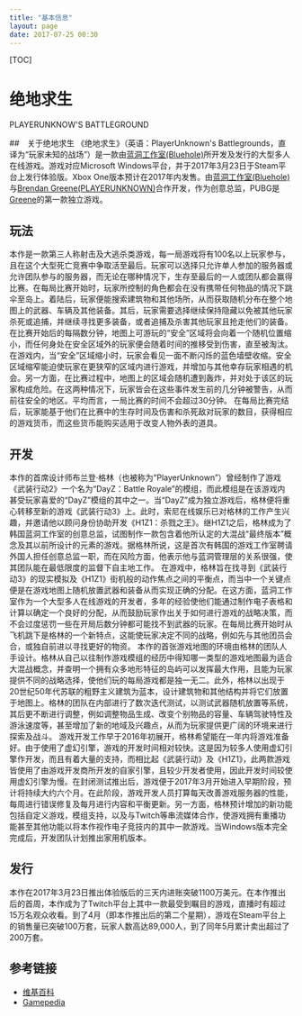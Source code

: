 ```yaml
---
title: "基本信息"
layout: page
date: 2017-07-25 00:30
---
```


[TOC]

# 绝地求生  
PLAYERUNKNOW'S BATTLEGROUND 

##　关于绝地求生
《绝地求生》（英语：PlayerUnknown's Battlegrounds，直译为“玩家未知的战场”）是一款由[蓝洞工作室(Bluehole)]()所开发及发行的大型多人在线游戏。游戏对应Microsoft Windows平台，并于2017年3月23日于Steam平台上发行体验版。Xbox One版本预计在2017年内发售。由[蓝洞工作室(Bluehole)]()与[Brendan Greene(PLAYERUNKNOWN)]()合作开发，作为创意总监，PUBG是[Greene]()的第一款独立游戏。

## 玩法
本作是一款第三人称射击及大逃杀类游戏，每一局游戏将有100名以上玩家参与，且在这个大型死亡竞赛中争取活至最后。玩家可以选择只允许单人参加的服务器或允许团队参与的服务器，而无论在哪种情况下，生存至最后的一人或团队都会赢得比赛。在每局比赛开始时，玩家所控制的角色都会在没有携带任何物品的情况下跳伞至岛上。着陆后，玩家便能搜索建筑物和其他场所，从而获取随机分布在整个地图上的武器、车辆及其他装备。其后，玩家需要选择继续保持隐藏以免被其他玩家杀死或追捕，并继续寻找更多装备，或者追捕及杀害其他玩家且抢走他们的装备。
在比赛开始后的每隔数分钟，地图上可游玩的“安全”区域将会向着一个随机位置缩小，而任何身处在安全区域外的玩家便会随着时间的推移受到伤害，直至被淘汰。在游戏内，当“安全”区域缩小时，玩家会看见一面不断闪烁的蓝色墙壁收缩。安全区域缩窄能迫使玩家在更狭窄的区域内进行游戏，并增加与其他幸存玩家相遇的机会。另一方面，在比赛过程中，地图上的区域会随机遭到轰炸，并对处于该区的玩家构成危险。在这两种情况下，玩家皆会在这些事件发生前的几分钟被警告，从而前往安全的地区。平均而言，一局比赛的时间不会超过30分钟。
在每局比赛完结后，玩家能基于他们在比赛中的生存时间及伤害和杀死敌对玩家的数目，获得相应的游戏货币，而这些货币能购买适用于改变人物外表的道具。

## 开发
本作的首席设计师布兰登·格林（也被称为“PlayerUnknown”）曾经制作了游戏《武装行动2》一个名为“DayZ：Battle Royale”的模组，而此模组是在该游戏内甚受玩家喜爱的“DayZ”模组的其中之一。当“DayZ”成为独立游戏后，格林便将重心转移至新的游戏《武装行动3》上。此时，索尼在线娱乐已对格林的工作产生兴趣，并邀请他以顾问身份协助开发《H1Z1：杀戮之王》。继H1Z1之后，格林成为了韩国蓝洞工作室的创意总监，试图制作一款包含着他所认定的大混战“最终版本”概念及其以前所设计的元素的游戏。据格林所说，这是首次有韩国的游戏工作室聘请外国人担任创意总监一职，而在风险方面，他表示他与蓝洞管理层的关系很强，使其团队能在最低限度的监督下自主地工作。
在游戏中，格林旨在找寻到《武装行动3》的现实模拟及《H1Z1》街机般的动作焦点之间的平衡点，而当中一个关键点便是在游戏地图上随机放置武器和装备从而实现正确的分配。在这方面，蓝洞工作室作为一个大型多人在线游戏的开发者，多年的经验使他们能通过制作电子表格和计算以确定一个良好的分配，从而鼓励玩家作出关于如何进行游戏的战略决策，而不会过度惩罚一些在开局后数分钟都可能找不到武器的玩家。在每局比赛开始时从飞机跳下是格林的一个新特点，这能使玩家决定不同的战略，例如先与其他团员会合，或独自前进以寻找更好的物资。
本作的首张游戏地图的环境由格林的团队人手设计。格林从自己以往制作游戏模组的经历中得知哪一类型的游戏地图最为适合大混战概念，并查明一个拥有众多地形特征的岛屿可以发挥最大作用，且能为玩家提供不同的战略选择，使他们玩的每局游戏都是独一无二。此外，格林以出现于20世纪50年代苏联的粗野主义建筑为蓝本，设计建筑物和其他结构并将它们放置于地图上。格林的团队在内部进行了数次迭代测试，以测试武器随机放置等系统，其后更不断进行调整，例如调整物品生成、改变个别物品的容量、车辆驾驶特性及游泳速度等，甚至增加了新的地域及兴趣点，从而为玩家提供更广阔的环境来进行探索及战斗。
游戏开发工作早于2016年初展开，格林希望能在一年内将游戏准备好。由于使用了虚幻引擎，游戏的开发时间相对较快。这是因为较多人使用虚幻引擎作开发，而且有着大量的支持，而相比起《武装行动》及《H1Z1》，此两款游戏皆使用了由游戏开发商所开发的自家引擎，且较少开发者使用，因此开发时间较使用虚幻引擎为慢。在封闭测试推出后，游戏便于2017年3月开始进入早期阶段，预计将持续大约六个月。在此阶段，游戏开发人员打算每天改善游戏服务器的性能，每周进行错误修复及每月进行内容和平衡更新。另一方面，格林预计增加的新功能包括自定义游戏，模组支持，以及与Twitch等串流媒体合作，使游戏拥有重播功能甚至其他功能以将本作视作电子竞技内的其中一款游戏。当Windows版本完全完成后，开发团队计划推出家用机版本。

## 发行
本作在2017年3月23日推出体验版后的三天内进账突破1100万美元。在本作推出后的首周，本作成为了Twitch平台上其中一款最受到瞩目的游戏，直播时有超过15万名观众收看。到了4月（即本作推出后的第二个星期），游戏在Steam平台上的销售量已突破100万套，玩家人数高达89,000人，到了同年5月累计卖出超过了200万套。

## 参考链接
* [维基百科](https://zh.wikipedia.org/wiki/%E7%B5%95%E5%9C%B0%E6%B1%82%E7%94%9F)
* [Gamepedia](http://battlegrounds.gamepedia.com/About)
